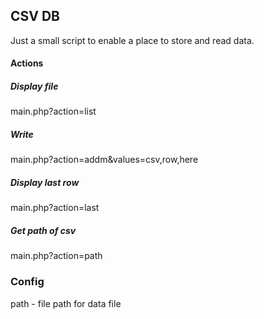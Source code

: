
## CSV DB
Just a small script to enable a place to store and read data.

#### Actions
##### Display file
main.php?action=list

##### Write
main.php?action=addm&values=csv,row,here

##### Display last row
main.php?action=last

##### Get path of csv
main.php?action=path


### Config
path - file path for data file
